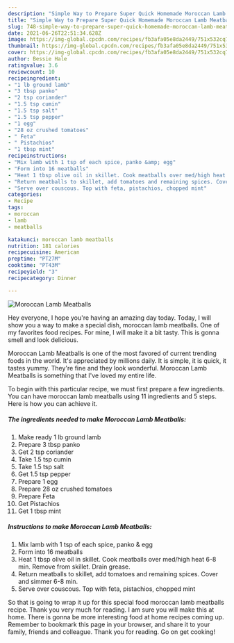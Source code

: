 ```yaml
---
description: "Simple Way to Prepare Super Quick Homemade Moroccan Lamb Meatballs"
title: "Simple Way to Prepare Super Quick Homemade Moroccan Lamb Meatballs"
slug: 748-simple-way-to-prepare-super-quick-homemade-moroccan-lamb-meatballs
date: 2021-06-26T22:51:34.628Z
image: https://img-global.cpcdn.com/recipes/fb3afa05e8da2449/751x532cq70/moroccan-lamb-meatballs-recipe-main-photo.jpg
thumbnail: https://img-global.cpcdn.com/recipes/fb3afa05e8da2449/751x532cq70/moroccan-lamb-meatballs-recipe-main-photo.jpg
cover: https://img-global.cpcdn.com/recipes/fb3afa05e8da2449/751x532cq70/moroccan-lamb-meatballs-recipe-main-photo.jpg
author: Bessie Hale
ratingvalue: 3.6
reviewcount: 10
recipeingredient:
- "1 lb ground lamb"
- "3 tbsp panko"
- "2 tsp coriander"
- "1.5 tsp cumin"
- "1.5 tsp salt"
- "1.5 tsp pepper"
- "1 egg"
- "28 oz crushed tomatoes"
- " Feta"
- " Pistachios"
- "1 tbsp mint"
recipeinstructions:
- "Mix lamb with 1 tsp of each spice, panko &amp; egg"
- "Form into 16 meatballs"
- "Heat 1 tbsp olive oil in skillet. Cook meatballs over med/high heat 6-8 min. Remove from skillet. Drain grease."
- "Return meatballs to skillet, add tomatoes and remaining spices. Cover and simmer 6-8 min."
- "Serve over couscous. Top with feta, pistachios, chopped mint"
categories:
- Recipe
tags:
- moroccan
- lamb
- meatballs

katakunci: moroccan lamb meatballs 
nutrition: 181 calories
recipecuisine: American
preptime: "PT27M"
cooktime: "PT43M"
recipeyield: "3"
recipecategory: Dinner

---
```



![Moroccan Lamb Meatballs](https://img-global.cpcdn.com/recipes/fb3afa05e8da2449/751x532cq70/moroccan-lamb-meatballs-recipe-main-photo.jpg)

Hey everyone, I hope you're having an amazing day today. Today, I will show you a way to make a special dish, moroccan lamb meatballs. One of my favorites food recipes. For mine, I will make it a bit tasty. This is gonna smell and look delicious.



Moroccan Lamb Meatballs is one of the most favored of current trending foods in the world. It's appreciated by millions daily. It is simple, it is quick, it tastes yummy. They're fine and they look wonderful. Moroccan Lamb Meatballs is something that I've loved my entire life.


To begin with this particular recipe, we must first prepare a few ingredients. You can have moroccan lamb meatballs using 11 ingredients and 5 steps. Here is how you can achieve it.

<!--inarticleads1-->

##### The ingredients needed to make Moroccan Lamb Meatballs:

1. Make ready 1 lb ground lamb
1. Prepare 3 tbsp panko
1. Get 2 tsp coriander
1. Take 1.5 tsp cumin
1. Take 1.5 tsp salt
1. Get 1.5 tsp pepper
1. Prepare 1 egg
1. Prepare 28 oz crushed tomatoes
1. Prepare  Feta
1. Get  Pistachios
1. Get 1 tbsp mint




<!--inarticleads2-->

##### Instructions to make Moroccan Lamb Meatballs:

1. Mix lamb with 1 tsp of each spice, panko &amp; egg
1. Form into 16 meatballs
1. Heat 1 tbsp olive oil in skillet. Cook meatballs over med/high heat 6-8 min. Remove from skillet. Drain grease.
1. Return meatballs to skillet, add tomatoes and remaining spices. Cover and simmer 6-8 min.
1. Serve over couscous. Top with feta, pistachios, chopped mint




So that is going to wrap it up for this special food moroccan lamb meatballs recipe. Thank you very much for reading. I am sure you will make this at home. There is gonna be more interesting food at home recipes coming up. Remember to bookmark this page in your browser, and share it to your family, friends and colleague. Thank you for reading. Go on get cooking!
